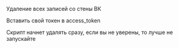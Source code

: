 Удаление всех записей со стены ВК

Вставить свой токен в access_token

Скрипт начнет удалять сразу, если вы не уверены, то лучше не запускайте
